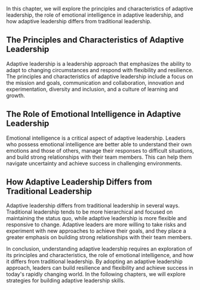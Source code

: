 
In this chapter, we will explore the principles and characteristics of adaptive leadership, the role of emotional intelligence in adaptive leadership, and how adaptive leadership differs from traditional leadership.

The Principles and Characteristics of Adaptive Leadership
---------------------------------------------------------

Adaptive leadership is a leadership approach that emphasizes the ability to adapt to changing circumstances and respond with flexibility and resilience. The principles and characteristics of adaptive leadership include a focus on the mission and goals, communication and collaboration, innovation and experimentation, diversity and inclusion, and a culture of learning and growth.

The Role of Emotional Intelligence in Adaptive Leadership
---------------------------------------------------------

Emotional intelligence is a critical aspect of adaptive leadership. Leaders who possess emotional intelligence are better able to understand their own emotions and those of others, manage their responses to difficult situations, and build strong relationships with their team members. This can help them navigate uncertainty and achieve success in challenging environments.

How Adaptive Leadership Differs from Traditional Leadership
-----------------------------------------------------------

Adaptive leadership differs from traditional leadership in several ways. Traditional leadership tends to be more hierarchical and focused on maintaining the status quo, while adaptive leadership is more flexible and responsive to change. Adaptive leaders are more willing to take risks and experiment with new approaches to achieve their goals, and they place a greater emphasis on building strong relationships with their team members.

In conclusion, understanding adaptive leadership requires an exploration of its principles and characteristics, the role of emotional intelligence, and how it differs from traditional leadership. By adopting an adaptive leadership approach, leaders can build resilience and flexibility and achieve success in today's rapidly changing world. In the following chapters, we will explore strategies for building adaptive leadership skills.
